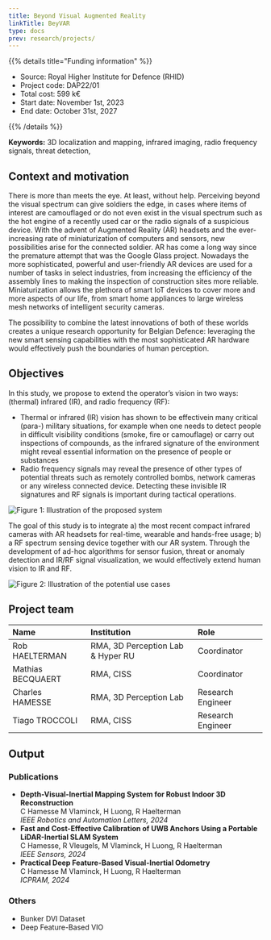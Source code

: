 ```yaml
---
title: Beyond Visual Augmented Reality
linkTitle: BeyVAR
type: docs
prev: research/projects/
---
```


{{% details title="Funding information" %}}

- Source: Royal Higher Institute for Defence (RHID)
- Project code: DAP22/01
- Total cost: 599 k€
- Start date: November 1st, 2023
- End date: October 31st, 2027

{{% /details %}}

**Keywords:** 3D localization and mapping, infrared imaging, radio frequency signals, threat detection, 

## Context and motivation

There is more than meets the eye. At least, without help. Perceiving beyond the visual spectrum can give soldiers the edge, in cases where items of interest are camouflaged or do not even exist in the visual spectrum such as the hot engine of a recently used car or the radio signals of a suspicious device. With the advent of Augmented Reality (AR) headsets and the ever-increasing rate of miniaturization of computers and sensors, new possibilities arise for the connected soldier. AR has come a long way since the premature attempt that was the Google Glass project. Nowadays the more sophisticated, powerful and user-friendly AR devices are used for a number of tasks in select industries, from increasing the efficiency of the assembly lines to making the inspection of construction sites more reliable. Miniaturization allows the plethora of smart IoT devices to cover more and more aspects of our life, from smart home appliances to large wireless mesh networks of intelligent security cameras. 

The possibility to combine the latest innovations of both of these worlds creates a unique research opportunity for Belgian Defence: leveraging the new smart sensing capabilities with the most sophisticated AR hardware would effectively push the boundaries of human perception. 

## Objectives
In this study, we propose to extend the operator’s vision in two ways: (thermal) infrared (IR), and radio frequency (RF):
- Thermal or infrared (IR) vision has shown to be effectivein many critical (para-) military situations, for example when one needs to detect people in difficult visibility conditions (smoke, fire or camouflage) or carry out inspections of compounds, as the infrared signature of the environment might reveal essential information on the presence of people or substances
- Radio frequency signals may reveal the presence of other types of potential threats such as remotely controlled bombs, network cameras or any wireless connected device. Detecting these invisible IR signatures and RF signals is important during tactical operations.

![](/images/beyvar-1.png "Figure 1: Illustration of the proposed system")


The goal of this study is to integrate a) the most recent compact infrared cameras with AR headsets for real-time, wearable and hands-free usage; b) a RF spectrum sensing device together with our AR system. Through the development of ad-hoc algorithms for sensor fusion, threat or anomaly detection and IR/RF signal visualization, we would effectively extend human vision to IR and RF.

![](/images/beyvar-2.png "Figure 2: Illustration of the potential use cases")



## Project team



| Name | Institution | Role |
|:--|:--|:--|
| Rob HAELTERMAN | RMA, 3D Perception Lab & Hyper RU | Coordinator |
| Mathias BECQUAERT | RMA, CISS | Coordinator |
| Charles HAMESSE | RMA, 3D Perception Lab | Research Engineer |
| Tiago TROCCOLI | RMA, CISS | Research Engineer |


## Output

### Publications 

- **Depth-Visual-Inertial Mapping System for Robust Indoor 3D Reconstruction**<br />
C Hamesse M Vlaminck, H Luong, R Haelterman<br />
*IEEE Robotics and Automation Letters, 2024* 
- **Fast and Cost-Effective Calibration of UWB Anchors Using a Portable LiDAR-Inertial SLAM System**<br />
C Hamesse, R Vleugels, M Vlaminck, H Luong, R Haelterman<br />
*IEEE Sensors, 2024* 
- **Practical Deep Feature-Based Visual-Inertial Odometry**<br />
C Hamesse M Vlaminck, H Luong, R Haelterman<br />
*ICPRAM, 2024* 


### Others

- Bunker DVI Dataset
- Deep Feature-Based VIO